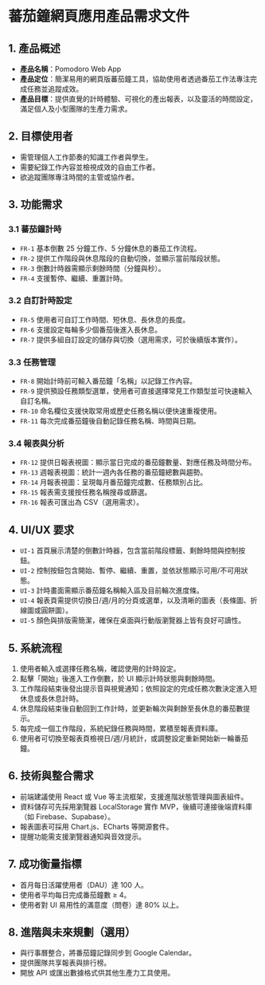# 蕃茄鐘網頁應用產品需求文件

## 1. 產品概述
- **產品名稱**：Pomodoro Web App
- **產品定位**：簡潔易用的網頁版蕃茄鐘工具，協助使用者透過番茄工作法專注完成任務並追蹤成效。
- **產品目標**：提供直覺的計時體驗、可視化的產出報表，以及靈活的時間設定，滿足個人及小型團隊的生產力需求。

## 2. 目標使用者
- 需管理個人工作節奏的知識工作者與學生。
- 需要紀錄工作內容並檢視成效的自由工作者。
- 欲追蹤團隊專注時間的主管或協作者。

## 3. 功能需求
### 3.1 蕃茄鐘計時
- `FR-1` 基本倒數 25 分鐘工作、5 分鐘休息的番茄工作流程。
- `FR-2` 提供工作階段與休息階段的自動切換，並顯示當前階段狀態。
- `FR-3` 倒數計時器需顯示剩餘時間（分鐘與秒）。
- `FR-4` 支援暫停、繼續、重置計時。

### 3.2 自訂計時設定
- `FR-5` 使用者可自訂工作時間、短休息、長休息的長度。
- `FR-6` 支援設定每輪多少個番茄後進入長休息。
- `FR-7` 提供多組自訂設定的儲存與切換（選用需求，可於後續版本實作）。

### 3.3 任務管理
- `FR-8` 開始計時前可輸入番茄鐘「名稱」以記錄工作內容。
- `FR-9` 提供預設任務類型選單，使用者可直接選擇常見工作類型並可快速輸入自訂名稱。
- `FR-10` 命名欄位支援快取常用或歷史任務名稱以便快速重複使用。
- `FR-11` 每次完成番茄鐘後自動記錄任務名稱、時間與日期。

### 3.4 報表與分析
- `FR-12` 提供日報表視圖：顯示當日完成的番茄鐘數量、對應任務及時間分布。
- `FR-13` 週報表視圖：統計一週內各任務的番茄鐘總數與趨勢。
- `FR-14` 月報表視圖：呈現每月番茄鐘完成數、任務類別占比。
- `FR-15` 報表需支援按任務名稱搜尋或篩選。
- `FR-16` 報表可匯出為 CSV（選用需求）。

## 4. UI/UX 要求
- `UI-1` 首頁展示清楚的倒數計時器，包含當前階段標籤、剩餘時間與控制按鈕。
- `UI-2` 控制按鈕包含開始、暫停、繼續、重置，並依狀態顯示可用/不可用狀態。
- `UI-3` 計時畫面需顯示番茄鐘名稱輸入區及目前輪次進度條。
- `UI-4` 報表頁需提供切換日/週/月的分頁或選單，以及清晰的圖表（長條圖、折線圖或圓餅圖）。
- `UI-5` 顏色與排版需簡潔，確保在桌面與行動版瀏覽器上皆有良好可讀性。

## 5. 系統流程
1. 使用者輸入或選擇任務名稱，確認使用的計時設定。
2. 點擊「開始」後進入工作倒數，於 UI 顯示計時狀態與剩餘時間。
3. 工作階段結束後發出提示音與視覺通知；依照設定的完成任務次數決定進入短休息或長休息計時。
4. 休息階段結束後自動回到工作計時，並更新輪次與剩餘至長休息的番茄數提示。
5. 每完成一個工作階段，系統紀錄任務與時間，累積至報表資料庫。
6. 使用者可切換至報表頁檢視日/週/月統計，或調整設定重新開始新一輪番茄鐘。

## 6. 技術與整合需求
- 前端建議使用 React 或 Vue 等主流框架，支援進階狀態管理與圖表組件。
- 資料儲存可先採用瀏覽器 LocalStorage 實作 MVP，後續可連接後端資料庫（如 Firebase、Supabase）。
- 報表圖表可採用 Chart.js、ECharts 等開源套件。
- 提醒功能需支援瀏覽器通知與音效提示。

## 7. 成功衡量指標
- 首月每日活躍使用者（DAU）達 100 人。
- 使用者平均每日完成番茄鐘數 ≥ 4。
- 使用者對 UI 易用性的滿意度（問卷）達 80% 以上。

## 8. 進階與未來規劃（選用）
- 與行事曆整合，將番茄鐘記錄同步到 Google Calendar。
- 提供團隊共享報表與排行榜。
- 開放 API 或匯出數據格式供其他生產力工具使用。
